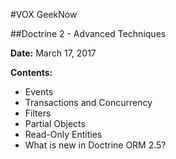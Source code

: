 #VOX GeekNow

##Doctrine 2 - Advanced Techniques

**Date:** March 17, 2017

**Contents:**

- Events
- Transactions and Concurrency
- Filters
- Partial Objects
- Read-Only Entities
- What is new in Doctrine ORM 2.5?
